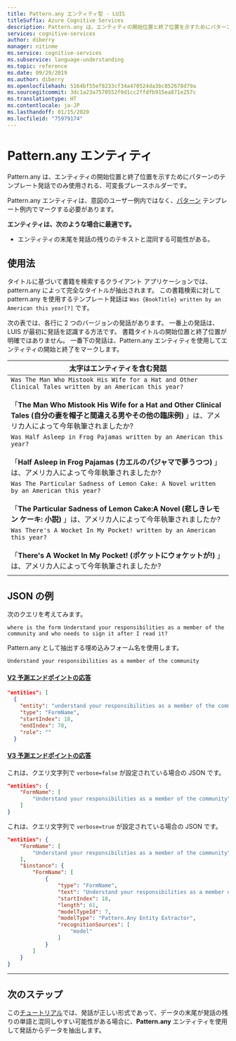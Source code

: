 ```yaml
---
title: Pattern.any エンティティ型 - LUIS
titleSuffix: Azure Cognitive Services
description: Pattern.any は、エンティティの開始位置と終了位置を示すためにパターンのテンプレート発話でのみ使用される、可変長プレースホルダーです。
services: cognitive-services
author: diberry
manager: nitinme
ms.service: cognitive-services
ms.subservice: language-understanding
ms.topic: reference
ms.date: 09/29/2019
ms.author: diberry
ms.openlocfilehash: 5164bf55ef8233cf34a470524da3bc852678d79a
ms.sourcegitcommit: 3dc1a23a7570552f0d1cc2ffdfb915ea871e257c
ms.translationtype: HT
ms.contentlocale: ja-JP
ms.lasthandoff: 01/15/2020
ms.locfileid: "75979174"
---
```

# <a name="patternany-entity"></a>Pattern.any エンティティ

Pattern.any は、エンティティの開始位置と終了位置を示すためにパターンのテンプレート発話でのみ使用される、可変長プレースホルダーです。  

Pattern.any エンティティは、意図のユーザー例内ではなく、[パターン](luis-how-to-model-intent-pattern.md) テンプレート例内でマークする必要があります。

**エンティティは、次のような場合に最適です。**

* エンティティの末尾を発話の残りのテキストと混同する可能性がある。

## <a name="usage"></a>使用法

タイトルに基づいて書籍を検索するクライアント アプリケーションでは、pattern.any によって完全なタイトルが抽出されます。 この書籍検索に対して pattern.any を使用するテンプレート発話は `Was {BookTitle} written by an American this year[?]` です。

次の表では、各行に 2 つのバージョンの発話があります。 一番上の発話は、LUIS が最初に発話を認識する方法です。 書籍タイトルの開始位置と終了位置が明確ではありません。 一番下の発話は、Pattern.any エンティティを使用してエンティティの開始と終了をマークします。

|太字はエンティティを含む発話|
|--|
|`Was The Man Who Mistook His Wife for a Hat and Other Clinical Tales written by an American this year?`<br><br>「**The Man Who Mistook His Wife for a Hat and Other Clinical Tales (自分の妻を帽子と間違える男やその他の臨床例)** 」は、アメリカ人によって今年執筆されましたか?|
|`Was Half Asleep in Frog Pajamas written by an American this year?`<br><br>「**Half Asleep in Frog Pajamas (カエルのパジャマで夢うつつ)** 」は、アメリカ人によって今年執筆されましたか?|
|`Was The Particular Sadness of Lemon Cake: A Novel written by an American this year?`<br><br>「**The Particular Sadness of Lemon Cake:A Novel (悲しきレモン ケーキ: 小説)** 」は、アメリカ人によって今年執筆されましたか?|
|`Was There's A Wocket In My Pocket! written by an American this year?`<br><br>「**There's A Wocket In My Pocket! (ポケットにウォケットが!)** 」 は、アメリカ人によって今年執筆されましたか?|
||



## <a name="example-json"></a>JSON の例

次のクエリを考えてみます。

`where is the form Understand your responsibilities as a member of the community and who needs to sign it after I read it?`

Pattern.any として抽出する埋め込みフォーム名を使用します。

`Understand your responsibilities as a member of the community`

#### <a name="v2-prediction-endpoint-responsetabv2"></a>[V2 予測エンドポイントの応答](#tab/V2)

```JSON
"entities": [
  {
    "entity": "understand your responsibilities as a member of the community",
    "type": "FormName",
    "startIndex": 18,
    "endIndex": 78,
    "role": ""
  }
```


#### <a name="v3-prediction-endpoint-responsetabv3"></a>[V3 予測エンドポイントの応答](#tab/V3)

これは、クエリ文字列で `verbose=false` が設定されている場合の JSON です。

```json
"entities": {
    "FormName": [
        "Understand your responsibilities as a member of the community"
    ]
}
```

これは、クエリ文字列で `verbose=true` が設定されている場合の JSON です。

```json
"entities": {
    "FormName": [
        "Understand your responsibilities as a member of the community"
    ],
    "$instance": {
        "FormName": [
            {
                "type": "FormName",
                "text": "Understand your responsibilities as a member of the community",
                "startIndex": 18,
                "length": 61,
                "modelTypeId": 7,
                "modelType": "Pattern.Any Entity Extractor",
                "recognitionSources": [
                    "model"
                ]
            }
        ]
    }
}
```

* * *

## <a name="next-steps"></a>次のステップ

この[チュートリアル](luis-tutorial-pattern.md)では、発話が正しい形式であって、データの末尾が発話の残りの単語と混同しやすい可能性がある場合に、**Pattern.any** エンティティを使用して発話からデータを抽出します。
